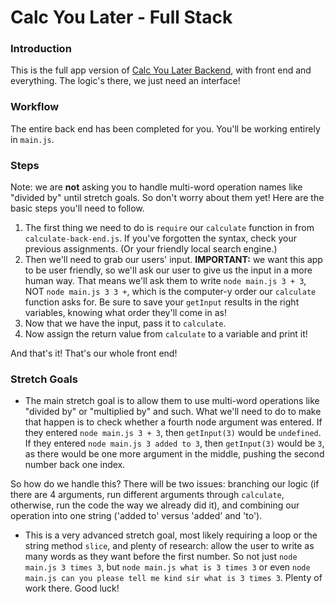 # Calc You Later - Full Stack

### Introduction

This is the full app version of [Calc You Later Backend](https://github.com/ci-wdi-900/calc-you-later-backend), with front end and everything. The logic's there, we just need an interface!


### Workflow

The entire back end has been completed for you. You'll be working entirely in `main.js`.


### Steps

Note: we are **not** asking you to handle multi-word operation names like "divided by" until stretch goals. So don't worry about them yet! Here are the basic steps you'll need to follow.

1.  The first thing we need to do is `require` our `calculate` function in from `calculate-back-end.js`. If you've forgotten the syntax, check your previous assignments. (Or your friendly local search engine.)
2. Then we'll need to grab our users' input. **IMPORTANT:** we want this app to be user friendly, so we'll ask our user to give us the input in a more human way. That means we'll ask them to write `node main.js 3 + 3`, NOT `node main.js 3 3 +`, which is the computer-y order our `calculate` function asks for. Be sure to save your `getInput` results in the right variables, knowing what order they'll come in as!
3. Now that we have the input, pass it to `calculate`.
4. Now assign the return value from `calculate` to a variable and print it!

And that's it! That's our whole front end!


### Stretch Goals

* The main stretch goal is to allow them to use multi-word operations like "divided by" or "multiplied by" and such. What we'll need to do to make that happen is to check whether a fourth node argument was entered. If they entered `node main.js 3 + 3`, then `getInput(3)` would be `undefined`. If they entered `node main.js 3 added to 3`, then `getInput(3)` would be `3`, as there would be one more argument in the middle, pushing the second number back one index.

So how do we handle this? There will be two issues: branching our logic (if there are 4 arguments, run different arguments through `calculate`, otherwise, run the code the way we already did it), and combining our operation into one string ('added to' versus 'added' and 'to').

* This is a very advanced stretch goal, most likely requiring a loop or the string method `slice`, and plenty of research: allow the user to write as many words as they want before the first number. So not just `node main.js 3 times 3`, but `node main.js what is 3 times 3` or even `node main.js can you please tell me kind sir what is 3 times 3`. Plenty of work there. Good luck!
